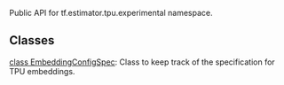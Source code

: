 Public API for tf.estimator.tpu.experimental namespace.
## Classes
[class EmbeddingConfigSpec](https://tensorflow.google.cn/api_docs/python/tf/compat/v1/estimator/tpu/experimental/EmbeddingConfigSpec): Class to keep track of the specification for TPU embeddings.


